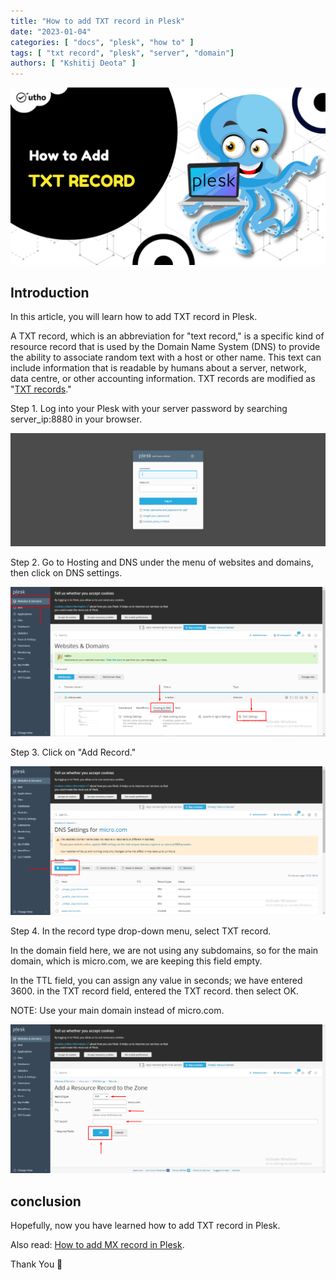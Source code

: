```yaml
---
title: "How to add TXT record in Plesk"
date: "2023-01-04"
categories: [ "docs", "plesk", "how to" ]
tags: [ "txt record", "plesk", "server", "domain"]
authors: [ "Kshitij Deota" ]
---
```


![How to add TXT record in Plesk](images/How-to-add-TXT-record-in-Plesk_utho.jpg)

## Introduction

In this article, you will learn how to add TXT record in Plesk.

A TXT record, which is an abbreviation for "text record," is a specific kind of resource record that is used by the Domain Name System (DNS) to provide the ability to associate random text with a host or other name. This text can include information that is readable by humans about a server, network, data centre, or other accounting information. TXT records are modified as "[TXT records](https://en.wikipedia.org/wiki/TXT_record)."

Step 1. Log into your Plesk with your server password by searching server\_ip:8880 in your browser.

![command output](images/image-679-1024x367.png)

Step 2. Go to Hosting and DNS under the menu of websites and domains, then click on DNS settings.

![command output](images/image-735-1024x485.png)

Step 3. Click on "Add Record."

![command output](images/image-736-1024x485.png)

Step 4. In the record type drop-down menu, select TXT record.

In the domain field here, we are not using any subdomains, so for the main domain, which is micro.com, we are keeping this field empty.

In the TTL field, you can assign any value in seconds; we have entered 3600. in the TXT record field, entered the TXT record. then select OK. 

NOTE: Use your main domain instead of micro.com.

![add TXT record in Plesk](images/image-741-1024x483.png)

## conclusion

Hopefully, now you have learned how to add TXT record in Plesk.

Also read: [How to add MX record in Plesk](https://utho.com/docs/tutorial/how-to-add-mx-record-in-plesk/).

Thank You 🙂

